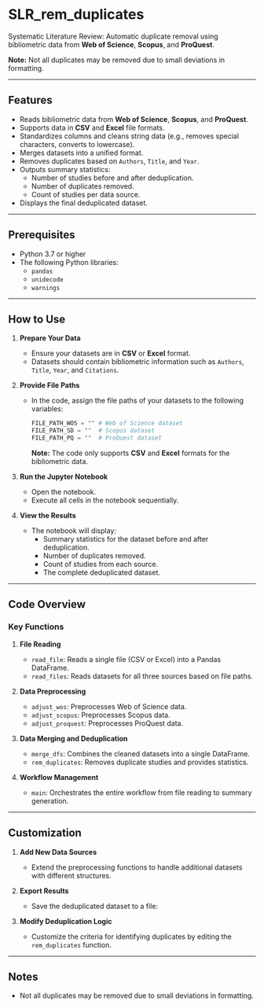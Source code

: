 # SLR_rem_duplicates
Systematic Literature Review: Automatic duplicate removal using bibliometric data from **Web of Science**, **Scopus**, and **ProQuest**.

**Note:** Not all duplicates may be removed due to small deviations in formatting.

---

## Features

- Reads bibliometric data from **Web of Science**, **Scopus**, and **ProQuest**.
- Supports data in **CSV** and **Excel** file formats.
- Standardizes columns and cleans string data (e.g., removes special characters, converts to lowercase).
- Merges datasets into a unified format.
- Removes duplicates based on `Authors`, `Title`, and `Year`.
- Outputs summary statistics:
  - Number of studies before and after deduplication.
  - Number of duplicates removed.
  - Count of studies per data source.
- Displays the final deduplicated dataset.

---

## Prerequisites

- Python 3.7 or higher
- The following Python libraries:
  - `pandas`
  - `unidecode`
  - `warnings`

---

## How to Use

1. **Prepare Your Data**
   - Ensure your datasets are in **CSV** or **Excel** format.
   - Datasets should contain bibliometric information such as `Authors`, `Title`, `Year`, and `Citations`.

2. **Provide File Paths**
   - In the code, assign the file paths of your datasets to the following variables:
     ```python
     FILE_PATH_WOS = "" # Web of Science dataset
     FILE_PATH_SD = ""  # Scopus dataset
     FILE_PATH_PQ = ""  # ProQuest dataset
     ```
     **Note:** The code only supports **CSV** and **Excel** formats for the bibliometric data.

3. **Run the Jupyter Notebook**
   - Open the notebook.
   - Execute all cells in the notebook sequentially.

4. **View the Results**
   - The notebook will display:
     - Summary statistics for the dataset before and after deduplication.
     - Number of duplicates removed.
     - Count of studies from each source.
     - The complete deduplicated dataset.

---

## Code Overview

### Key Functions

1. **File Reading**
   - `read_file`: Reads a single file (CSV or Excel) into a Pandas DataFrame.
   - `read_files`: Reads datasets for all three sources based on file paths.

2. **Data Preprocessing**
   - `adjust_wos`: Preprocesses Web of Science data.
   - `adjust_scopus`: Preprocesses Scopus data.
   - `adjust_proquest`: Preprocesses ProQuest data.

3. **Data Merging and Deduplication**
   - `merge_dfs`: Combines the cleaned datasets into a single DataFrame.
   - `rem_duplicates`: Removes duplicate studies and provides statistics.

4. **Workflow Management**
   - `main`: Orchestrates the entire workflow from file reading to summary generation.

---

## Customization

1. **Add New Data Sources**
   - Extend the preprocessing functions to handle additional datasets with different structures.

2. **Export Results**
   - Save the deduplicated dataset to a file:

3. **Modify Deduplication Logic**
   - Customize the criteria for identifying duplicates by editing the `rem_duplicates` function.

---

## Notes

- Not all duplicates may be removed due to small deviations in formatting.
